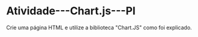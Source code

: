 # Atividade---Chart.js---PI
Crie uma página HTML e utilize a biblioteca "Chart.JS" como foi explicado.
